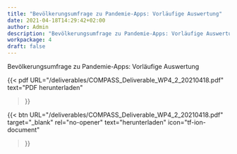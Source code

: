 ```yaml
---
title: "Bevölkerungsumfrage zu Pandemie-Apps: Vorläufige Auswertung"
date: 2021-04-18T14:29:42+02:00
author: Admin
description: "Bevölkerungsumfrage zu Pandemie-Apps: Vorläufige Auswertung"
workpackage: 4
draft: false
---
```


Bevölkerungsumfrage zu Pandemie-Apps: Vorläufige Auswertung

{{< pdf
    URL="/deliverables/COMPASS_Deliverable_WP4_2_20210418.pdf"
    text="PDF herunterladen"
>}}


{{< btn
        URL="/deliverables/COMPASS_Deliverable_WP4_2_20210418.pdf"
        target="_blank"
        rel="no-opener"
        text="herunterladen"
        icon="tf-ion-document"
>}}
